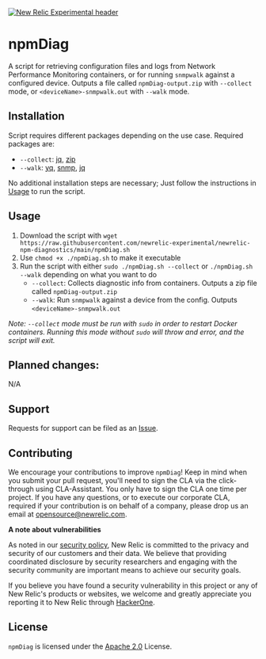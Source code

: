 [![New Relic Experimental header](https://github.com/newrelic/opensource-website/raw/master/src/images/categories/Experimental.png)](https://opensource.newrelic.com/oss-category/#new-relic-experimental)

# npmDiag

 A script for retrieving configuration files and logs from Network Performance Monitoring containers, or for running `snmpwalk` against a configured device. Outputs a file called `npmDiag-output.zip` with `--collect` mode, or `<deviceName>-snmpwalk.out` with `--walk` mode.

## Installation
 Script requires different packages depending on the use case. Required packages are:
  - `--collect`: [jq](https://packages.ubuntu.com/focal/jq), [zip](https://packages.ubuntu.com/focal/zip)
  - `--walk`: [yq](https://snapcraft.io/yq), [snmp](https://packages.ubuntu.com/focal/snmp), [jq](https://packages.ubuntu.com/focal/jq)

No additional installation steps are necessary; Just follow the instructions in [Usage](#usage) to run the script.

## Usage
 1. Download the script with `wget https://raw.githubusercontent.com/newrelic-experimental/newrelic-npm-diagnostics/main/npmDiag.sh`
 2. Use `chmod +x ./npmDiag.sh` to make it executable
 3. Run the script with either `sudo ./npmDiag.sh --collect` or `./npmDiag.sh --walk` depending on what you want to do
     - `--collect`: Collects diagnostic info from containers. Outputs a zip file called `npmDiag-output.zip`
     - `--walk`: Run `snmpwalk` against a device from the config. Outputs `<deviceName>-snmpwalk.out`
 
_Note: `--collect` mode must be run with `sudo` in order to restart Docker containers. Running this mode without `sudo` will throw and error, and the script will exit._

## Planned changes:
N/A

## Support

Requests for support can be filed as an [Issue](https://github.com/newrelic-experimental/newrelic-npm-diagnostics/issues).

## Contributing
We encourage your contributions to improve `npmDiag`! Keep in mind when you submit your pull request, you'll need to sign the CLA via the click-through using CLA-Assistant. You only have to sign the CLA one time per project.
If you have any questions, or to execute our corporate CLA, required if your contribution is on behalf of a company,  please drop us an email at opensource@newrelic.com.

**A note about vulnerabilities**

As noted in our [security policy](../../security/policy), New Relic is committed to the privacy and security of our customers and their data. We believe that providing coordinated disclosure by security researchers and engaging with the security community are important means to achieve our security goals.

If you believe you have found a security vulnerability in this project or any of New Relic's products or websites, we welcome and greatly appreciate you reporting it to New Relic through [HackerOne](https://hackerone.com/newrelic).

## License
`npmDiag` is licensed under the [Apache 2.0](http://apache.org/licenses/LICENSE-2.0.txt) License.
